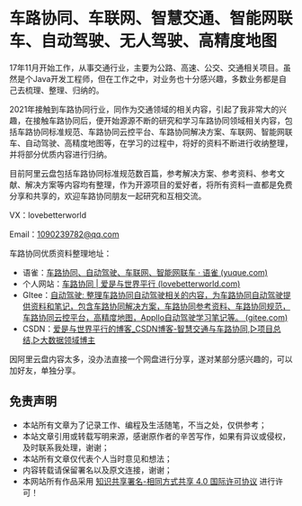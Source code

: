 # 车路协同、车联网、智慧交通、智能网联车、自动驾驶、无人驾驶、高精度地图

17年11月开始工作，从事交通行业，主要为公路、高速、公交、交通相关项目。虽然是个Java开发工程师，但在工作之中，对业务也十分感兴趣，多数业务都是自己去梳理、整理、归纳的。

2021年接触到车路协同行业，同作为交通领域的相关内容，引起了我非常大的兴趣，在接触车路协同后，便开始源源不断的研究和学习车路协同领域相关内容，包括车路协同标准规范、车路协同云控平台、车路协同解决方案、车联网、智能网联车、自动驾驶、高精度地图等，在学习的过程中，将好的资料不断进行收纳整理，并将部分优质内容进行归纳。

目前阿里云盘包括车路协同标准规范数百篇，参考解决方案、参考资料、参考文献、解决方案等内容均有整理，作为开源项目的爱好者，将所有资料一直都是免费分享和共享的，欢迎车路协同朋友一起研究和互相交流。

VX：lovebetterworld

Email：1090239782@qq.com

车路协同优质资料整理地址：

- 语雀：[车路协同、自动驾驶、车联网、智能网联车 · 语雀 (yuque.com)](https://www.yuque.com/lovebetterworld/c-v2x)
- 个人网站：[车路协同 | 爱是与世界平行 (lovebetterworld.com)](https://www.lovebetterworld.com/cvis/)
- GItee：[自动驾驶: 整理车路协同自动驾驶相关的内容，为车路协同自动驾驶提供资料和笔记，包含车路协同解决方案，车路协同参考资料、车路协同规范，车路协同云控平台，高精度地图，Appllo自动驾驶学习笔记等。 (gitee.com)](https://gitee.com/AiShiYuShiJiePingXing/auto-driving)
- CSDN：[爱是与世界平行的博客_CSDN博客-智慧交通与车路协同,▷项目总结,▷大数据领域博主](https://blog.csdn.net/an1090239782)

因阿里云盘内容太多，没办法直接一个网盘进行分享，遂对某部分感兴趣的，可以加好友，单独分享。

## 免责声明

- 本站所有文章为了记录工作、编程及生活随笔，不当之处，仅供参考；
- 本站文章引用或转载写明来源，感谢原作者的辛苦写作，如果有异议或侵权，及时联系我处理，谢谢；
- 本站所有文章仅代表个人当时意见和想法；
- 内容转载请保留署名以及原文连接，谢谢；
- 本网站所有作品采用 [知识共享署名-相同方式共享 4.0 国际许可协议](http://creativecommons.org/licenses/by-sa/4.0/) 进行许可！